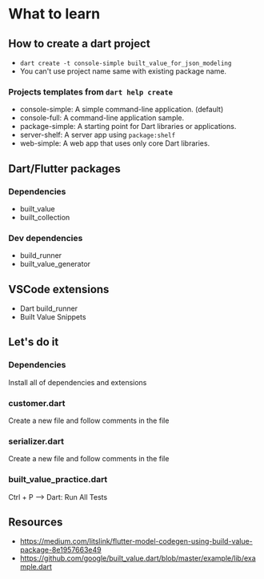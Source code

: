 
# What to learn

## How to create a dart project

* `dart create -t console-simple built_value_for_json_modeling`
* You can't use project name same with existing package name.

### Projects templates from `dart help create`
* console-simple: A simple command-line application. (default)
* console-full: A command-line application sample.
* package-simple: A starting point for Dart libraries or applications.
* server-shelf: A server app using `package:shelf`
* web-simple: A web app that uses only core Dart libraries.

## Dart/Flutter packages

### Dependencies
* built_value
* built_collection

### Dev dependencies
* build_runner
* built_value_generator

## VSCode extensions
* Dart build_runner
* Built Value Snippets

## Let's do it

### Dependencies

Install all of dependencies and extensions

### customer.dart

Create a new file and follow comments in the file

### serializer.dart

Create a new file and follow comments in the file

### built_value_practice.dart

Ctrl + P --> Dart: Run All Tests

## Resources
* https://medium.com/litslink/flutter-model-codegen-using-build-value-package-8e1957663e49
* https://github.com/google/built_value.dart/blob/master/example/lib/example.dart